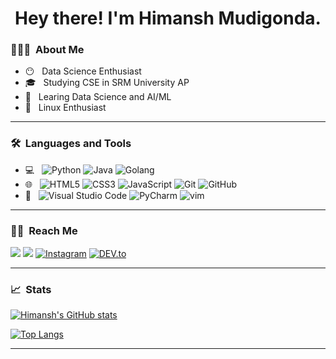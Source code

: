 <h1 align='center'> Hey there! I'm Himansh Mudigonda.</h1>
<h3> 👨🏻‍💻 &nbsp;About Me </h3>

- 😶 &nbsp; Data Science Enthusiast
- 🎓 &nbsp; Studying CSE in SRM University AP
- 🌱 &nbsp; Learing Data Science and AI/ML
- 🐧 &nbsp; Linux Enthusiast
<hr/>
<h3> 🛠 &nbsp;Languages and Tools</h3>

- 💻 &nbsp;
  ![Python](https://img.shields.io/badge/-Python-333333?style=flat&logo=Python)
  ![Java](https://img.shields.io/badge/-Java-333333?style=flat&logo=java)
  ![Golang](https://img.shields.io/badge/-Golang-333333?style=flat&logo=go)
- 🌐 &nbsp;
  ![HTML5](https://img.shields.io/badge/-HTML5-333333?style=flat&logo=HTML5)
  ![CSS3](https://img.shields.io/badge/-CSS-333333?style=flat&logo=CSS3)
  ![JavaScript](https://img.shields.io/badge/-JavaScript-333333?style=flat&logo=javascript)
  ![Git](https://img.shields.io/badge/-Git-333333?style=flat&logo=git)
  ![GitHub](https://img.shields.io/badge/-GitHub-333333?style=flat&logo=github)
- 🔧 &nbsp;
  ![Visual Studio Code](https://img.shields.io/badge/-Visual%20Studio%20Code-333333?style=flat&logo=visual-studio-code&logoColor=32ca70)
  ![PyCharm](https://img.shields.io/badge/-Pycharm-333333?style=flat&logo=pycharm&logoColor=21d789)
  ![vim](https://img.shields.io/badge/-vim-333333?style=flat&logo=vim&logoColor=afaf22)
<hr/>
<h3> 🤝🏻 &nbsp;Reach Me </h3>
<p>
  <a href="https://www.linkedin.com/in/himansh-m/" target="_blank"><img src="https://img.shields.io/badge/-LinkedIn-brightgreen?style=flat-square&logo=Linkedin&logoColor=white"/></a>
  <a href="mailto:mudigonda.hmmanshh@gmail.com" target="_blank"><img src="https://img.shields.io/badge/Mail-informational?style=flat-square&logo=Gmail&logoColor=white"/></a>
<a href="https://www.instagram.com/hmmanshh" target="_blank"><img src="https://img.shields.io/badge/-Instagram-red?&style=flat-square&logo=instagram&logoColor=white" alt="Instagram"></a>
  <!--  TODO  -->
<a href="https://reddit.com" target="_blank"><img src="https://img.shields.io/badge/-Reddit-%230A0A0A.svg?&style=flat-square&logo=reddit&logoColor=white" alt="DEV.to"></a>
</p>
<hr/>
<h3> 📈 &nbsp;Stats </h3>

  
[![Himansh's GitHub stats](https://github-readme-stats.vercel.app/api?username=chico-flojo&count_private=true&show_icons=trus&theme=cobalt)](https://github.com/chico-flojo/github-readme-stats)

[![Top Langs](https://github-readme-stats.vercel.app/api/top-langs/?username=chico-flojo)](https://github.com/chico-flojo/github-readme-stats)

<!-- 
<i>Random Programming joke for you</i><br>
![Jokes Card](https://readme-jokes.vercel.app/api) -->
<hr/>
